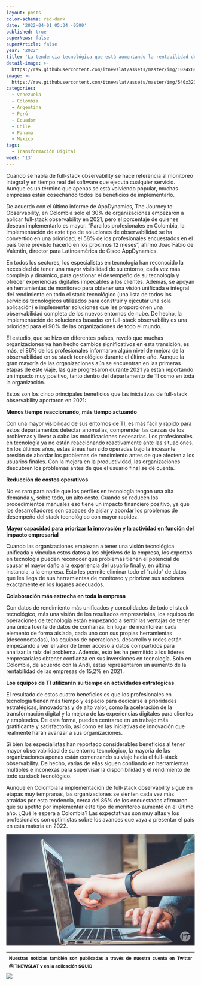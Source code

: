 ```yaml
---
layout: posts
color-schema: red-dark
date: '2022-04-01 05:34 -0500'
published: true
superNews: false
superArticle: false
year: '2022'
title: 'La tendencia tecnológica que está aumentando la rentabilidad de las empresas:'
detail-image: >-
  https://raw.githubusercontent.com/itnewslat/assets/master/img/1024x680/laptop-g.jpg
image: >-
  https://raw.githubusercontent.com/itnewslat/assets/master/img/540x320/laptop-p.jpg
categories:
  - Venezuela
  - Colombia
  - Argentina
  - Perú
  - Ecuador
  - Chile
  - Panama
  - Mexico
tags:
  - Transformación Digital
week: '13'
---
```

Cuando se habla de full-stack observability se hace referencia al monitoreo integral y en tiempo real del software que ejecuta cualquier servicio. Aunque es un término que apenas se está volviendo popular, muchas empresas están cosechando todos los beneficios de implementarlo.
 
De acuerdo con el último informe de AppDynamics, The Journey to Observability, en Colombia solo el 30% de organizaciones empezaron a aplicar full-stack observability en 2021, pero el porcentaje de quienes desean implementarlo es mayor. “Para los profesionales en Colombia, la implementación de este tipo de soluciones de observabilidad se ha convertido en una prioridad, el 58% de los profesionales encuestados en el país tiene previsto hacerlo en los próximos 12 meses”, afirmó Joao Fabio de Valentín, director para Latinoamérica de Cisco AppDynamics.
 
En todos los sectores, los especialistas en tecnología han reconocido la necesidad de tener una mayor visibilidad de su entorno, cada vez más complejo y dinámico, para gestionar el desempeño de su tecnología y ofrecer experiencias digitales impecables a los clientes. Además, se apoyan en herramientas de monitoreo para obtener una visión unificada e integral del rendimiento en todo el stack tecnológico (una lista de todos los servicios tecnológicos utilizados para construir y ejecutar una sola aplicación) e implementar soluciones que les proporcionen una observabilidad completa de los nuevos entornos de nube. De hecho, la implementación de soluciones basadas en full-stack observability es una prioridad para el 90% de las organizaciones de todo el mundo.
 
El estudio, que se hizo en diferentes países, reveló que muchas organizaciones ya han hecho cambios significativos en esta transición, es más, el 86% de los profesionales informaron algún nivel de mejora de la observabilidad en su stack tecnológico durante el último año. Aunque la gran mayoría de las organizaciones aún se encuentran en las primeras etapas de este viaje, las que progresaron durante 2021 ya están reportando un impacto muy positivo, tanto dentro del departamento de TI como en toda la organización.
 
Estos son los cinco principales beneficios que las iniciativas de full-stack observability aportaron en 2021:
 
**Menos tiempo reaccionando, más tiempo actuando**
 
Con una mayor visibilidad de sus entornos de TI, es más fácil y rápido para estos departamentos detectar anomalías, comprender las causas de los problemas y llevar a cabo las modificaciones necesarias. Los profesionales en tecnología ya no están reaccionando reactivamente ante las situaciones. En los últimos años, estas áreas han sido operadas bajo la incesante presión de abordar los problemas de rendimiento antes de que afecten a los usuarios finales. Con la mejora en la productividad, las organizaciones descubren los problemas antes de que el usuario final se dé cuenta.
 
 
**Reducción de costos operativos**
 
No es raro para nadie que los perfiles en tecnología tengan una alta demanda y, sobre todo, un alto costo. Cuando se reducen los procedimientos manuales eso tiene un impacto financiero positivo, ya que los desarrolladores son capaces de aislar y abordar los problemas de desempeño del stack tecnológico con mayor rapidez.
 
**Mayor capacidad para priorizar la innovación y la actividad en función del impacto empresarial**
 
Cuando las organizaciones empiezan a tener una visión tecnológica unificada y vinculan estos datos a los objetivos de la empresa, los expertos en tecnología pueden reconocer qué problemas tienen el potencial de causar el mayor daño a la experiencia del usuario final y, en última instancia, a la empresa. Esto les permite eliminar todo el “ruido” de datos que les llega de sus herramientas de monitoreo y priorizar sus acciones exactamente en los lugares adecuados.
 
**Colaboración más estrecha en toda la empresa**
 
Con datos de rendimiento más unificados y consolidados de todo el stack tecnológico, más una visión de los resultados empresariales, los equipos de operaciones de tecnología están empezando a sentir las ventajas de tener una única fuente de datos de confianza. En lugar de monitorear cada elemento de forma aislada, cada uno con sus propias herramientas (desconectadas), los equipos de operaciones, desarrollo y redes están empezando a ver el valor de tener acceso a datos compartidos para analizar la raíz del problema. Además, esto les ha permitido a los líderes empresariales obtener confianza en sus inversiones en tecnología. Solo en Colombia, de acuerdo con la Andi, estas representaron un aumento de la rentabilidad de las empresas de 15,2% en 2021.
 
**Los equipos de TI utilizarán su tiempo en actividades estratégicas**
 
El resultado de estos cuatro beneficios es que los profesionales en tecnología tienen más tiempo y espacio para dedicarse a prioridades estratégicas, innovadoras y de alto valor, como la aceleración de la transformación digital y la mejora de las experiencias digitales para clientes y empleados. De esta forma, pueden centrarse en un trabajo más gratificante y satisfactorio, así como en las iniciativas de innovación que realmente harán avanzar a sus organizaciones.
 
Si bien los especialistas han reportado considerables beneficios al tener mayor observabilidad de su entorno tecnológico, la mayoría de las organizaciones apenas están comenzando su viaje hacia el full-stack observability. De hecho, varias de ellas siguen confiando en herramientas múltiples e inconexas para supervisar la disponibilidad y el rendimiento de todo su stack tecnológico.
 
Aunque en Colombia la implementación de full-stack observability sigue en etapas muy tempranas, las organizaciones se sienten cada vez más atraídas por esta tendencia, cerca del 86% de los encuestados afirmaron que su apetito por implementar este tipo de monitoreo aumentó en el último año. ¿Qué le espera a Colombia? Las expectativas son muy altas y los profesionales son optimistas sobre los avances que vaya a presentar el país en esta materia en 2022.

![](https://raw.githubusercontent.com/itnewslat/assets/master/img/540x320/laptop-p.jpg)

<table style="height: 42px;" width="569">
<tbody>
<tr>
<td style="text-align: justify;"><sub><strong>Nuestras noticias también son publicadas a través de nuestra cuenta en Twitter <a href="https://twitter.com/itnewslat?lang=es">@ITNEWSLAT</a> y en la aplicación <a href="https://squidapp.co/en/">SQUID</a></strong></sub></td>
</tr>
</tbody>
</table>

<img src="https://tracker.metricool.com/c3po.jpg?hash=56f88a41e39ab42c063cc51676587a04"/>